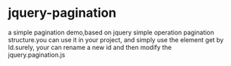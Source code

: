 # jquery-pagination
a simple pagination demo,based on jquery
simple operation pagination structure.you can use it in your project, and simply use the element get by Id.surely, your can rename a new id
and then modify the jquery.pagination.js
